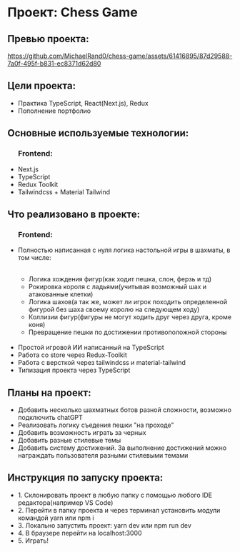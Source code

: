<h1>Проект: Chess Game</h1>

<h2>Превью проекта:</h2>

https://github.com/MichaelRand0/chess-game/assets/61416895/87d29588-7a0f-495f-b831-ec8371d62d80

<h2>Цели проекта:</h2>
<ul>
  <li>Практика TypeScript, React(Next.js), Redux</li>
  <li>Пополнение портфолио</li>
</ul>
<h2>Основные используемые технологии:</h2>
<ul>
  <h3>Frontend:</h3>
  <li>Next.js</li>
  <li>TypeScript</li>
  <li>Redux Toolkit</li>
  <li>Tailwindcss + Material Tailwind</li>
</ul>
<h2>Что реализовано в проекте:</h2>
<ul>
  <h3>Frontend:</h3>
  <li>Полностью написанная с нуля логика настольной игры в шахматы, в том  числе:</li>
  <br/>
    <ul>
      <li>Логика хождения фигур(как ходит пешка, слон, ферзь и тд)</li>
      <li>Рокировка короля с ладьями(учитывая возможный шах и атакованные клетки)</li>
      <li>Логика шахов(а так же, может ли игрок походить определенной фигурой без шаха своему королю на следующем ходу)</li>
      <li>Коллизии фигур(фигуры не могут ходить друг через друга, кроме коня)</li>
      <li>Превращение пешки по достижении противоположной стороны</li>
    </ul>
  <br />
  <li>Простой игровой ИИ написанный на TypeScript</li>
  <li>Работа со store через Redux-Toolkit</li>
  <li>Работа с версткой через tailwindcss и material-tailwind</li>
  <li>Типизация проекта через TypeScript</li>
</ul>
<h2>Планы на проект:</h2>
<ul>
  <li>Добавить несколько шахматных ботов разной сложности, возможно подключить chatGPT</li>
  <li>Реализовать логику съедения пешки "на проходе"</li>
  <li>Добавить возможность играть за черных</li>
  <li>Добавить разные стилевые темы</li>
  <li>Добавить систему достижений. За выполнение достижений можно награждать пользователя разными стилевыми темами</li>
</ul>
<h2>Инструкция по запуску проекта:</h2>
<ul>
  <li>1. Склонировать проект в любую папку с помощью любого IDE редактора(например VS Code)</li>
  <li>2. Перейти в папку проекта и через терминал установить модули командой yarn или npm i</li>
  <li>3. Локально запустить проект: yarn dev или npm run dev</li>
  <li>4. В браузере перейти на localhost:3000</li>
  <li>5. Играть!</li>
</ul>
